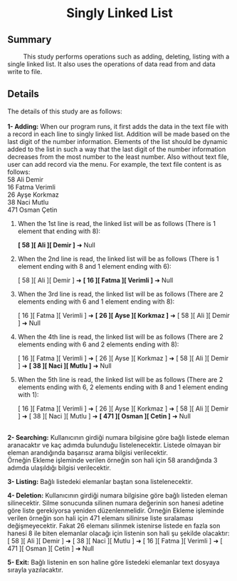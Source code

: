 
# <div align="center"><p>Singly Linked List</p> </div>

## Summary
&nbsp;&nbsp;&nbsp;&nbsp;&nbsp;&nbsp;&nbsp;&nbsp;
This study performs operations such as adding, deleting, listing with a single linked list. It also uses the operations of data read from and data write to file.

## Details
The details of this study are as follows:\
\
__1- Adding:__ When our program runs, it first adds the data in the text file with a record in each line to singly linked list. Addition will be made based on the last digit of the number information. Elements of the list should be dynamic added to the list in such a way that the last digit of the number information decreases from the most number to the least number. Also without text file, user can add record via the menu. For example, the text file content is as follows:  
58 Ali Demir\
16 Fatma Verimli\
26 Ayşe Korkmaz\
38 Naci Mutlu\
471 Osman Çetin


1. When the 1st line is read, the linked list will be as follows (There is 1 element that ending with 8):
  
    **[ 58 ][ Ali ][ Demir ]** ➜ Null  
2. When the 2nd line is read, the linked list will be as follows (There is 1 element ending with 8 and 1 element ending with 6):  
  
    [ 58 ][ Ali ][ Demir ] ➜ **[ 16 ][ Fatma ][ Verimli ]** ➜ Null  
3. When the 3rd line is read, the linked list will be as follows (There are 2 elements ending with 6 and 1 element ending with 8):  
  
    [ 16 ][ Fatma ][ Verimli ] ➜ **[ 26 ][ Ayse ][ Korkmaz ]** ➜ [ 58 ][ Ali ][ Demir ] ➜ Null  
4. When the 4th line is read, the linked list will be as follows (There are 2 elements ending with 6 and 2 elements ending with 8): 
  
    [ 16 ][ Fatma ][ Verimli ] ➜ [ 26 ][ Ayse ][ Korkmaz ] ➜ [ 58 ][ Ali ][ Demir ] ➜ **[ 38 ][ Naci ][ Mutlu ]** ➜ Null  
5. When the 5th line is read, the linked list will be as follows (There are 2 elements ending with 6, 2 elements ending with 8 and 1 element ending with 1):  
  
    [ 16 ][ Fatma ][ Verimli ] ➜ [ 26 ][ Ayse ][ Korkmaz ] ➜ [ 58 ][ Ali ][ Demir ] ➜ [ 38 ][ Naci ][ Mutlu ] ➜ **[ 471 ][ Osman ][ Cetin ]** ➜ Null  
  
  \
__2- Searching:__ Kullanıcının girdiği numara bilgisine göre bağlı listede eleman aranacaktır ve kaç
adımda bulunduğu listelenecektir. Listede olmayan bir eleman arandığında başarısız arama bilgisi
verilecektir.  
Örneğin Ekleme işleminde verilen örneğin son hali için 58 arandığında 3 adımda ulaşıldığı bilgisi
verilecektir.  

__3- Listing:__ Bağlı listedeki elemanlar baştan sona listelenecektir.  

__4- Deletion:__ Kullanıcının girdiği numara bilgisine göre bağlı listeden eleman silinecektir. Silme
sonucunda silinen numara değerinin son hanesi adetine göre liste gerekiyorsa yeniden düzenlenmelidir.
Örneğin Ekleme işleminde verilen örneğin son hali için 471 elemanı silinirse liste sıralaması
değişmeyecektir. Fakat 26 elemanı silinmek istenirse listede en fazla son hanesi 8 ile biten elemanlar
olacağı için listenin son hali şu şekilde olacaktır:  
    [ 58 ][ Ali ][ Demir ] ➜ [ 38 ][ Naci ][ Mutlu ] ➜ [ 16 ][ Fatma ][ Verimli ] ➜ [ 471 ][ Osman ][ Cetin ] ➜ Null  

__5- Exit:__ Bağlı listenin en son haline göre listedeki elemanlar text dosyaya sırayla yazılacaktır.
